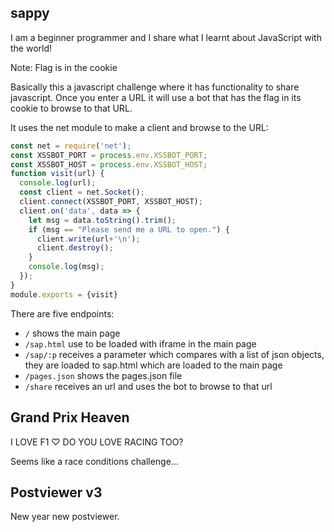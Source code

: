 ## sappy

I am a beginner programmer and I share what I learnt about JavaScript with the world!

Note: Flag is in the cookie

Basically this a javascript challenge where it has functionality to share javascript.
Once you enter a URL it will use a bot that has the flag in its cookie to browse to that URL.

It uses the net module to make a client and browse to the URL:

```js
const net = require('net');
const XSSBOT_PORT = process.env.XSSBOT_PORT;
const XSSBOT_HOST = process.env.XSSBOT_HOST;
function visit(url) {
  console.log(url);
  const client = net.Socket();
  client.connect(XSSBOT_PORT, XSSBOT_HOST);
  client.on('data', data => {
    let msg = data.toString().trim();
    if (msg == "Please send me a URL to open.") {
      client.write(url+'\n');
      client.destroy();
    }
    console.log(msg);
  });
}
module.exports = {visit}
```

There are five endpoints:
- `/` shows the main page
- `/sap.html` use to be loaded with iframe in the main page
- `/sap/:p` receives a parameter which compares with a list of json objects, they are loaded to sap.html which are loaded to the main page
- `/pages.json` shows the pages.json file
- `/share` receives an url and uses the bot to browse to that url

## Grand Prix Heaven

I LOVE F1 ♡ DO YOU LOVE RACING TOO?

Seems like a race conditions challenge...

## Postviewer v3

New year new postviewer.

